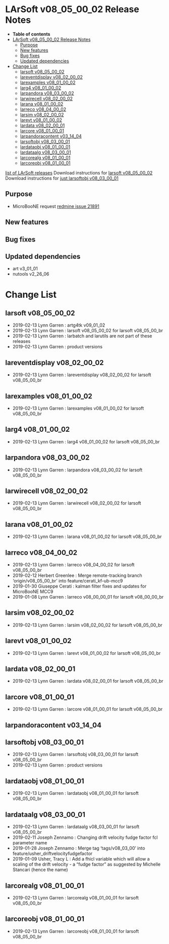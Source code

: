 LArSoft v08_05_00_02 Release Notes
=============================================================================

-   **Table of contents**
-   [LArSoft v08_05_00_02 Release Notes](#LArSoft-v08_05_00_02-Release-Notes)
    -   [Purpose](#Purpose)
    -   [New features](#New-features)
    -   [Bug fixes](#Bug-fixes)
    -   [Updated dependencies](#Updated-dependencies)
-   [Change List](#Change-List)
    -   [larsoft v08_05_00_02](#larsoft-v08_05_00_02)
    -   [lareventdisplay v08_02_00_02](#lareventdisplay-v08_02_00_02)
    -   [larexamples v08_01_00_02](#larexamples-v08_01_00_02)
    -   [larg4 v08_01_00_02](#larg4-v08_01_00_02)
    -   [larpandora v08_03_00_02](#larpandora-v08_03_00_02)
    -   [larwirecell v08_02_00_02](#larwirecell-v08_02_00_02)
    -   [larana v08_01_00_02](#larana-v08_01_00_02)
    -   [larreco v08_04_00_02](#larreco-v08_04_00_02)
    -   [larsim v08_02_00_02](#larsim-v08_02_00_02)
    -   [larevt v08_01_00_02](#larevt-v08_01_00_02)
    -   [lardata v08_02_00_01](#lardata-v08_02_00_01)
    -   [larcore v08_01_00_01](#larcore-v08_01_00_01)
    -   [larpandoracontent v03_14_04](#larpandoracontent-v03_14_04)
    -   [larsoftobj v08_03_00_01](#larsoftobj-v08_03_00_01)
    -   [lardataobj v08_01_00_01](#lardataobj-v08_01_00_01)
    -   [lardataalg v08_03_00_01](#lardataalg-v08_03_00_01)
    -   [larcorealg v08_01_00_01](#larcorealg-v08_01_00_01)
    -   [larcoreobj v08_01_00_01](#larcoreobj-v08_01_00_01)

[list of LArSoft releases](LArSoft_release_list)
Download instructions for [larsoft v08_05_00_02](http://scisoft.fnal.gov/scisoft/bundles/larsoft/v08_05_00_02/larsoft-v08_05_00_02.html)
Download instructions for [just larsoftobj v08_03_00_01](http://scisoft.fnal.gov/scisoft/bundles/larsoftobj/v08_03_00_01/larsoftobj-v08_03_00_01.html)

Purpose
--------------------

-   MicroBooNE request [redmine issue 21891](https://cdcvs.fnal.gov/redmine/issues/21891)

New features
------------------------------

Bug fixes
------------------------

Updated dependencies
----------------------------------------------

-   art v3_01_01
-   nutools v2_26_06

Change List
============================

larsoft v08_05_00_02
-------------------------------------------------

-   2019-02-13 Lynn Garren : artg4tk v09_01_02
-   2019-02-13 Lynn Garren : larsoft v08_05_00_02 for larsoft v08_05_00_br
-   2019-02-13 Lynn Garren : larbatch and larutils are not part of these releases
-   2019-02-13 Lynn Garren : product versions

lareventdisplay v08_02_00_02
-----------------------------------------------------------------

-   2019-02-13 Lynn Garren : lareventdisplay v08_02_00_02 for larsoft v08_05_00_br

larexamples v08_01_00_02
---------------------------------------------------------

-   2019-02-13 Lynn Garren : larexamples v08_01_00_02 for larsoft v08_05_00_br

larg4 v08_01_00_02
---------------------------------------------

-   2019-02-13 Lynn Garren : larg4 v08_01_00_02 for larsoft v08_05_00_br

larpandora v08_03_00_02
-------------------------------------------------------

-   2019-02-13 Lynn Garren : larpandora v08_03_00_02 for larsoft v08_05_00_br

larwirecell v08_02_00_02
---------------------------------------------------------

-   2019-02-13 Lynn Garren : larwirecell v08_02_00_02 for larsoft v08_05_00_br

larana v08_01_00_02
-----------------------------------------------

-   2019-02-13 Lynn Garren : larana v08_01_00_02 for larsoft v08_05_00_br

larreco v08_04_00_02
-------------------------------------------------

-   2019-02-13 Lynn Garren : larreco v08_04_00_02 for larsoft v08_05_00_br
-   2019-02-12 Herbert Greenlee : Merge remote-tracking branch ‘origin/v08_05_00_br’ into feature/cerati_kf-ub-mcc9
-   2019-01-30 Giuseppe Cerati : kalman filter fixes and updates for MicroBooNE MCC9
-   2019-01-08 Lynn Garren : larreco v08_00_00_01 for larsoft v08_00_00_br

larsim v08_02_00_02
-----------------------------------------------

-   2019-02-13 Lynn Garren : larsim v08_02_00_02 for larsoft v08_05_00_br

larevt v08_01_00_02
-----------------------------------------------

-   2019-02-13 Lynn Garren : larevt v08_01_00_02 for larsoft v08_05_00_br

lardata v08_02_00_01
-------------------------------------------------

-   2019-02-13 Lynn Garren : lardata v08_02_00_01 for larsoft v08_05_00_br

larcore v08_01_00_01
-------------------------------------------------

-   2019-02-13 Lynn Garren : larcore v08_01_00_01 for larsoft v08_05_00_br

larpandoracontent v03_14_04
--------------------------------------------------------------

larsoftobj v08_03_00_01
-------------------------------------------------------

-   2019-02-13 Lynn Garren : larsoftobj v08_03_00_01 for larsoft v08_05_00_br
-   2019-02-13 Lynn Garren : product versions

lardataobj v08_01_00_01
-------------------------------------------------------

-   2019-02-13 Lynn Garren : lardataobj v08_01_00_01 for larsoft v08_05_00_br

lardataalg v08_03_00_01
-------------------------------------------------------

-   2019-02-13 Lynn Garren : lardataalg v08_03_00_01 for larsoft v08_05_00_br
-   2019-02-11 Joseph Zennamo : Changing drift velocity fudge factor fcl parameter name
-   2019-01-28 Joseph Zennamo : Merge tag ‘tags/v08_03_00’ into feature/usher_driftvelocityfudgefactor
-   2019-01-09 Usher, Tracy L : Add a fhicl variable which will allow a scaling of the drift velocity - a “fudge factor” as suggested by Michelle Stancari (hence the name)

larcorealg v08_01_00_01
-------------------------------------------------------

-   2019-02-13 Lynn Garren : larcorealg v08_01_00_01 for larsoft v08_05_00_br

larcoreobj v08_01_00_01
-------------------------------------------------------

-   2019-02-13 Lynn Garren : larcoreobj v08_01_00_01 for larsoft v08_05_00_br
